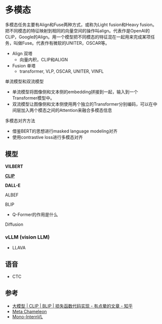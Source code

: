 # 多模态

多模态任务主要有Align和Fuse两种方式，或称为Light fusion和Heavy fusion。把不同模态的特征映射到相同的向量空间的操作叫align。代表作是OpenAI的CLIP，Google的Align。用一个模型把不同模态的特征混在一起用来完成某项任务，叫做Fuse。代表作有微软的UNITER，OSCAR等。

- Align 双塔
  - 向量内积，CLIP和ALIGN
- Fusion 单塔
  - transformer, VLP, OSCAR, UNITER, VINFL

单流模型和双流模型

- 单流模型将图像侧和文本侧的embedding拼接到一起，输入到一个Transformer模型中。
- 双流模型让图像侧和文本侧使用两个独立的Transformer分别编码，可以在中间层加入两个模态之间的Attention来融合多模态信息

多模态对齐方法

- 借鉴BERT的思想进行masked language modeling对齐
- 使用contrastive loss进行多模态对齐

## 模型

**VILBERT**

**[CLIP](https://github.com/openai/CLIP)**

**DALL-E**

ALBEF

BLIP

- Q-Former的作用是什么

Diffusion

### vLLM (vision LLM)

- LLAVA

## 语音

- CTC

## 参考

- [大模型 | CLIP | BLIP | 损失函数代码实现 - 有点晕的文章 - 知乎](https://zhuanlan.zhihu.com/p/699507603)
- [Meta Chameleon](https://github.com/facebookresearch/chameleon)
- [Mono-InternVL](https://arxiv.org/abs/2410.08202)

